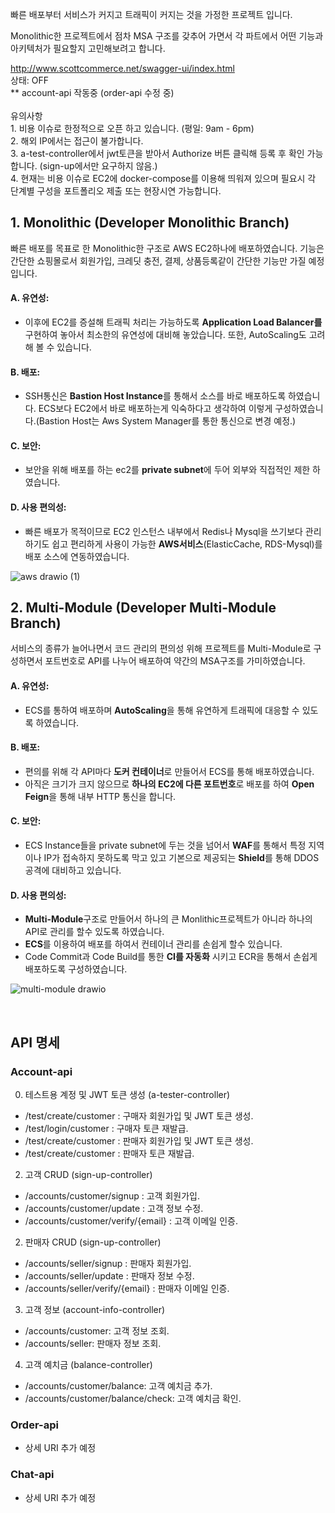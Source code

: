 빠른 배포부터 서비스가 커지고 트래픽이 커지는 것을 가정한 프로젝트 입니다. 

Monolithic한 프로젝트에서 점차 MSA 구조를 갖추어 가면서 각 파트에서 어떤 기능과 아키텍처가 필요할지 고민해보려고 합니다.

http://www.scottcommerce.net/swagger-ui/index.html
<br> 상태: OFF
<br>** account-api 작동중 (order-api 수정 중)
<br><br> 유의사항 
<br> 1. 비용 이슈로 한정적으로 오픈 하고 있습니다. (평일: 9am - 6pm)
<br> 2. 해외 IP에서는 접근이 불가합니다. 
<br> 3. a-test-controller에서 jwt토큰을 받아서 Authorize 버튼 클릭해 등록 후 확인 가능합니다. (sign-up에서만 요구하지 않음.)
<br> 4. 현재는 비용 이슈로 EC2에 docker-compose를 이용해 띄워져 있으며 필요시 각 단계별 구성을 포트폴리오 제출 또는 현장시연 가능합니다.

## 1. Monolithic (Developer Monolithic Branch)
빠른 배포를 목표로 한 Monolithic한 구조로 AWS EC2하나에 배포하였습니다.
기능은 간단한 쇼핑몰로서 회원가입, 크레딧 충전, 결제, 상품등록같이 간단한 기능만 가질 예정 입니다. <br>
#### A. 유연성:
 - 이후에 EC2를 증설해 트래픽 처리는 가능하도록 **Application Load Balancer를** 구현하여 놓아서 최소한의 유연성에 대비해 놓았습니다. 또한, AutoScaling도 고려해 볼 수 있습니다.
#### B. 배포: 
- SSH통신은 **Bastion Host Instance**를 통해서 소스를 바로 배포하도록 하였습니다. ECS보다 EC2에서 바로 배포하는게 익숙하다고 생각하여 이렇게 구성하였습니다.(Bastion Host는 Aws System Manager를 통한 통신으로 변경 예정.)
#### C. 보안: 
 - 보안을 위해 배포를 하는 ec2를 **private subnet**에 두어 외부와 직접적인 제한 하였습니다. 
#### D. 사용 편의성:
  - 빠른 배포가 목적이므로 EC2 인스턴스 내부에서 Redis나 Mysql을 쓰기보다 관리하기도 쉽고 편리하게 사용이 가능한 **AWS서비스**(ElasticCache, RDS-Mysql)를 배포 소스에 연동하였습니다. 

![aws drawio (1)](https://github.com/ScottSung7/CommercialPractice/assets/98432596/045f694e-362e-437f-adab-6fe19751a740)

## 2. Multi-Module (Developer Multi-Module Branch)
서비스의 종류가 늘어나면서 코드 관리의 편의성 위해 프로젝트를 Multi-Module로 구성하면서 포트번호로 API를 나누어 배포하여 약간의 MSA구조를 가미하였습니다. <br>
#### A. 유연성:
  - ECS를 통하여 배포하며 **AutoScaling**을 통해 유연하게 트래픽에 대응할 수 있도록 하였습니다.
#### B. 배포:
 - 편의를 위해 각 API마다 **도커 컨테이너**로 만들어서 ECS를 통해 배포하였습니다. <br>
 - 아직은 크기가 크지 않으므로 **하나의 EC2에 다른 포트번호**로 배포를 하여 **Open Feign**을 통해 내부 HTTP 통신을 합니다. 
#### C. 보안:
 - ECS Instance들을 private subnet에 두는 것을 넘어서 **WAF**를 통해서 특정 지역이나 IP가 접속하지 못하도록 막고 있고 기본으로 제공되는 **Shield**를 통해 DDOS공격에 대비하고 있습니다.
#### D. 사용 편의성: 
 - **Multi-Module**구조로 만들어서 하나의 큰 Monlithic프로젝트가 아니라 하나의 API로 관리를 할수 있도록 하였습니다.<br>
 - **ECS**를 이용하여 배포를 하여서 컨테이너 관리를 손쉽게 할수 있습니다.<br>
 - Code Commit과 Code Build를 통한 **CI를 자동화** 시키고 ECR을 통해서 손쉽게 배포하도록 구성하였습니다.

![multi-module drawio](https://github.com/ScottSung7/CommercialPractice/assets/98432596/a6ae1da5-9697-421f-85ce-0ce5cad70134)

<br>

## API 명세

### Account-api
0. 테스트용 계정 및 JWT 토큰 생성 (a-tester-controller)
- /test/create/customer : 구매자 회원가입 및 JWT 토큰 생성.
- /test/login/customer : 구매자 토큰 재발급.
- /test/create/customer : 판매자 회원가입 및 JWT 토큰 생성.
- /test/create/customer : 판매자 토큰 재발급.

2. 고객 CRUD (sign-up-controller)
  - /accounts/customer/signup : 고객 회원가입.
  - /accounts/customer/update : 고객 정보 수정.
  - /accounts/customer/verify/{email} : 고객 이메일 인증.
2. 판매자 CRUD (sign-up-controller)

  - /accounts/seller/signup : 판매자 회원가입.
  - /accounts/seller/update : 판매자 정보 수정.
  - /accounts/seller/verify/{email} : 판매자 이메일 인증.

3. 고객 정보 (account-info-controller)
- /accounts/customer: 고객 정보 조회.
- /accounts/seller: 판매자 정보 조회.

4. 고객 예치금 (balance-controller)
- /accounts/customer/balance: 고객 예치금 추가.
- /accounts/customer/balance/check: 고객 예치금 확인.

### Order-api
- 상세 URI 추가 예정

### Chat-api
- 상세 URI 추가 예정

